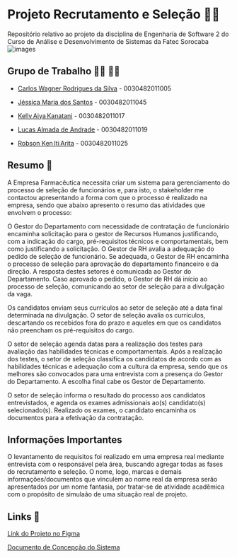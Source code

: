 # Projeto Recrutamento e Seleção 🧑‍💼

Repositório relativo ao projeto da disciplina de Engenharia de Software 2 do Curso de Análise e Desenvolvimento de Sistemas da Fatec Sorocaba
![images](https://user-images.githubusercontent.com/61124810/119903478-21fc3400-bf1f-11eb-97e9-bac3774a5f90.jpeg)




## Grupo de Trabalho 🧑‍🎓 👨‍🎓

- [Carlos Wagner Rodrigues da Silva](https://github.com/carloswagner1) - 0030482011005

- [Jéssica Maria dos Santos](https://github.com/jessiemdsantos) - 0030482011045 

- [Kelly Aiya Kanatani](https://github.com/KellyKanatani) - 0030482011017 

- [Lucas Almada de Andrade](https://github.com/AlmadaLucas) - 0030482011019

- [Robson Ken Iti Arita](https://github.com/RobsonArita) - 0030482011025 

## Resumo 📖

A Empresa Farmacêutica necessita criar um sistema para gerenciamento do processo de seleção de funcionários e, para isto, o stakeholder me contactou apresentando a forma com que o processo é realizado na empresa, sendo que abaixo apresento o resumo das atividades que envolvem o processo: 

 

O Gestor do Departamento com necessidade de contratação de funcionário encaminha solicitação para o gestor de Recursos Humanos justificando, com a indicação do cargo, pré-requisitos técnicos e comportamentais, bem como justificando a solicitação. O Gestor de RH avalia a adequação do pedido de seleção de funcionário. Se adequada, o Gestor de RH encaminha o processo de seleção para aprovação do departamento financeiro e da direção. A resposta destes setores é comunicada ao Gestor do Departamento. Caso aprovado o pedido, o Gestor de RH dá início ao processo de seleção, comunicando ao setor de seleção para a divulgação da vaga. 

 

Os candidatos enviam seus currículos ao setor de seleção até a data final determinada na divulgação. O setor de seleção avalia os currículos, descartando os recebidos fora do prazo e aqueles em que os candidatos não preencham os pré-requisitos do cargo. 

 

O setor de seleção agenda datas para a realização dos testes para avaliação das habilidades técnicas e comportamentais. Após a realização dos testes, o setor de seleção classifica os candidatos de acordo com as habilidades técnicas e adequação com a cultura da empresa, sendo que os melhores são convocados para uma entrevista com a presença do Gestor do Departamento. A escolha final cabe os Gestor de Departamento. 

 

O setor de seleção informa o resultado do processo aos candidatos entrevistados, e agenda os exames admissionais ao(s) candidato(s) selecionado(s). Realizado os exames, o candidato encaminha os documentos para a efetivação da contratação. 

## Informações Importantes
O levantamento de requisitos foi realizado em uma empresa real mediante entrevista com o responsável pela área, buscando agregar todas as fases do recrutamento e seleção. O nome, logo, marcas e demais informações/documentos que vinculem ao nome real da empresa serão apresentados por um nome fantasia, por tratar-se de atividade acadêmica com o propósito de simulaão de uma situação real de projeto.

## Links 📎

[Link do Projeto no Figma](https://www.figma.com/files/team/971036497177839929/Engenharia-de-Software-II?fuid=900745395067673259)

[Documento de Concepção do Sistema](https://fatecspgov.sharepoint.com/:w:/s/GrupodeTrabalhos/EYzCWS7D8cRBpuHo2AUFUoIBFH_ftfwreMwgW3rgXa9JRg?e=dYLdr3)



